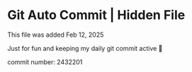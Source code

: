# Git Auto Commit | Hidden File

This file was added Feb 12, 2025

Just for fun and keeping my daily git commit active 🤪

commit number: 2432201
